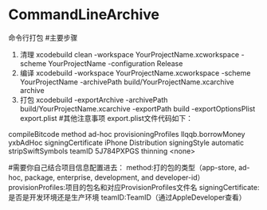 # CommandLineArchive
命令行打包
#主要步骤
1. 清理
xcodebuild clean -workspace YourProjectName.xcworkspace -scheme YourProjectName -configuration Release
2. 编译
xcodebuild -workspace YourProjectName.xcworkspace -scheme YourProjectName -archivePath build/YourProjectName.xcarchive archive
3. 打包
xcodebuild -exportArchive -archivePath build/YourProjectName.xcarchive -exportPath build -exportOptionsPlist export.plist
#其他注意事项
export.plist文件代码如下：

<?xml version="1.0" encoding="UTF-8"?>
<!DOCTYPE plist PUBLIC "-//Apple//DTD PLIST 1.0//EN" "http://www.apple.com/DTDs/PropertyList-1.0.dtd">
<plist version="1.0">
<dict>
	<key>compileBitcode</key>
	<false/>
	<key>method</key>
	<string>ad-hoc</string>
	<key>provisioningProfiles</key>
	<dict>
		<key>llqqb.borrowMoney</key>
		<string>yxbAdHoc</string>
	</dict>
	<key>signingCertificate</key>
	<string>iPhone Distribution</string>
	<key>signingStyle</key>
	<string>automatic</string>
	<key>stripSwiftSymbols</key>
	<true/>
	<key>teamID</key>
	<string>5J784PXPGS</string>
	<key>thinning</key>
	<string>&lt;none&gt;</string>
</dict>
</plist>

#需要你自己结合项目信息配置进去：
method:打的包的类型（app-store, ad-hoc, package, enterprise, development, and developer-id）
provisionProfiles:项目的包名和对应ProvisionProfiles文件名
signingCertificate:是否是开发环境还是生产环境
teamID:TeamID（通过AppleDeveloper查看）

